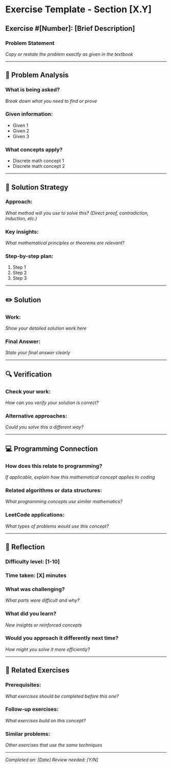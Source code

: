 # Exercise Template - Section [X.Y]

## Exercise #[Number]: [Brief Description]

### Problem Statement
*Copy or restate the problem exactly as given in the textbook*

---

## 🎯 Problem Analysis

### What is being asked?
*Break down what you need to find or prove*

### Given information:
- Given 1
- Given 2
- Given 3

### What concepts apply?
- Discrete math concept 1
- Discrete math concept 2

---

## 🤔 Solution Strategy

### Approach:
*What method will you use to solve this? (Direct proof, contradiction, induction, etc.)*

### Key insights:
*What mathematical principles or theorems are relevant?*

### Step-by-step plan:
1. Step 1
2. Step 2
3. Step 3

---

## ✏️ Solution

### Work:
*Show your detailed solution work here*

### Final Answer:
*State your final answer clearly*

---

## 🔍 Verification

### Check your work:
*How can you verify your solution is correct?*

### Alternative approaches:
*Could you solve this a different way?*

---

## 💻 Programming Connection

### How does this relate to programming?
*If applicable, explain how this mathematical concept applies to coding*

### Related algorithms or data structures:
*What programming concepts use similar mathematics?*

### LeetCode applications:
*What types of problems would use this concept?*

---

## 📝 Reflection

### Difficulty level: [1-10]

### Time taken: [X] minutes

### What was challenging?
*What parts were difficult and why?*

### What did you learn?
*New insights or reinforced concepts*

### Would you approach it differently next time?
*How might you solve it more efficiently?*

---

## 🔗 Related Exercises

### Prerequisites:
*What exercises should be completed before this one?*

### Follow-up exercises:
*What exercises build on this concept?*

### Similar problems:
*Other exercises that use the same techniques*

---

*Completed on: [Date]*
*Review needed: [Y/N]*
